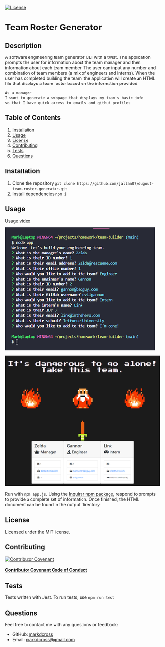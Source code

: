 [![License](https://img.shields.io/github/license/markdcross/team-builder)](https://img.shields.io/github/license/markdcross/team-builder)

# Team Roster Generator

## Description

A software engineering team generator CLI with a twist. The application prompts the user for information about the team manager and then information about each team member. The user can input any number and combination of team members (a mix of engineers and interns). When the user has completed building the team, the application will create an HTML file that displays a team roster based on the information provided.

```
As a manager
I want to generate a webpage that displays my team's basic info
so that I have quick access to emails and github profiles
```

## Table of Contents

1. [Installation](#Installation)
2. [Usage](#Usage)
3. [License](#License)
4. [Contributing](#Contributing)
5. [Tests](#Tests)
6. [Questions](#Questions)

## Installation

1. Clone the repository `git clone https://github.com/jallan07/dugout-team-roster-generator.git`
2. Install dependencies `npm i`

## Usage

[Usage video](https://drive.google.com/file/d/1z-M7Gwj19qR_hRslqVB_WobjmDdNONF1/view)

![input screenshot](./assets/questionsscreen.png)

![output screenshot](./assets/outputscreen.png)

Run with `npm app.js`. Using the [Inquirer npm package](https://github.com/SBoudrias/Inquirer.js/), respond to prompts to provide a complete set of information. Once finished, the HTML document can be found in the output directory

## License

Licensed under the [MIT](https://github.com/markdcross/team-builder/blob/master/LICENSE.txt) license.

## Contributing

[![Contributor Covenant](https://img.shields.io/badge/Contributor%20Covenant-v2.0%20adopted-ff69b4.svg)](code_of_conduct.md)

#### [Contributor Covenant Code of Conduct](https://www.contributor-covenant.org/version/2/0/code_of_conduct/)

## Tests

Tests written with Jest. To run tests, use `npm run test`

## Questions

Feel free to contact me with any questions or feedback:

-   GitHub: [markdcross](https://github.com/markdcross)
-   Email: <markdcross@gmail.com>

